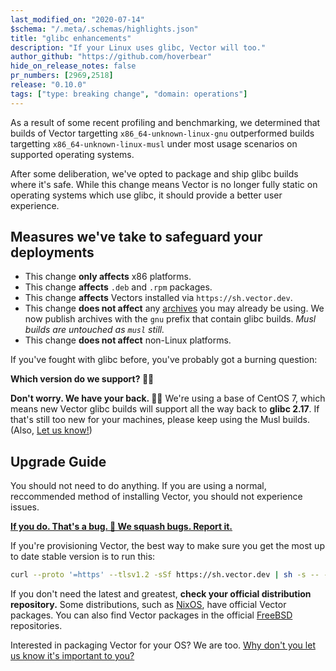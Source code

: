 ```yaml
---
last_modified_on: "2020-07-14"
$schema: "/.meta/.schemas/highlights.json"
title: "glibc enhancements"
description: "If your Linux uses glibc, Vector will too."
author_github: "https://github.com/hoverbear"
hide_on_release_notes: false
pr_numbers: [2969,2518]
release: "0.10.0"
tags: ["type: breaking change", "domain: operations"]
---
```


As a result of some recent profiling and benchmarking, we determined that builds of Vector targetting `x86_64-unknown-linux-gnu` outperformed builds targetting `x86_64-unknown-linux-musl` under most usage scenarios on supported operating systems.

After some deliberation, we've opted to package and ship glibc builds where it's safe. While this change means Vector is no longer fully static on operating systems which use glibc, it should provide a better user experience.

## Measures we've take to safeguard your deployments

* This change **only affects** x86 platforms.
* This change **affects** `.deb` and `.rpm` packages.
* This change **affects** Vectors installed via `https://sh.vector.dev`.
* This change **does not affect** any [archives][urls.vector_download] you may already be using. We now publish archives with the `gnu` prefix that contain glibc builds. *Musl builds are untouched as `musl` still.*
* This change **does not affect** non-Linux platforms.

If you've fought with glibc before, you've probably got a burning question:

**Which version do we support? 🕵️‍♀️**

**Don't worry. We have your back. 🤜🤛** We're using a base of CentOS 7, which means new Vector glibc builds will support all the way back to **glibc 2.17**. If that's still too new for your machines, please keep using the Musl builds. (Also, [Let us know!][urls.new_bug_report])


## Upgrade Guide

You should not need to do anything. If you are using a normal, reccommended method of installing Vector, you should not experience issues.

[**If you do. That's a bug. 🐞 We squash bugs. Report it.**][urls.new_bug_report]

If you're provisioning Vector, the best way to make sure you get the most up to date stable version is to run this:

```bash title="provision_vector.sh"
curl --proto '=https' --tlsv1.2 -sSf https://sh.vector.dev | sh -s -- -y
```

If you don't need the latest and greatest, **check your official distribution repository.** Some distributions, such as [NixOS][urls.nixos], have official Vector packages. You can also find Vector packages in the official [FreeBSD][urls.freebsd] repositories.

Interested in packaging Vector for your OS? We are too. [Why don't you let us know it's important to you?][urls.new_feature_request]

[urls.freebsd]: https://www.freebsd.org/
[urls.new_bug_report]: https://github.com/timberio/vector/issues/new?labels=type%3A+bug
[urls.new_feature_request]: https://github.com/timberio/vector/issues/new?labels=type%3A+new+feature
[urls.nixos]: https://nixos.org/
[urls.vector_download]: https://vector.dev/releases/latest/download/
